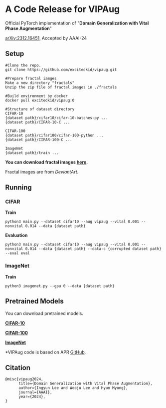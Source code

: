 # A Code Release for VIPAug
Official PyTorch implementation of "**Domain Generalization with Vital Phase Augmentation**" 

[arXiv:2312.16451](https://arxiv.org/abs/2312.16451),
Accepted by AAAI-24
## Setup
```
#Clone the repo.
git clone https://github.com/excitedkid/vipaug.git

#Prepare fractal iamges
Make a new directory "fractals"  
Unzip the zip file of fractal images in ./fractals  

#Build environment by docker 
docker pull excitedkid/vipaug:0

#Structure of dataset directory
CIFAR-10
{dataset path}/cifar10/cifar-10-batches-py ...
{dataset path}/CIFAR-10-C ...

CIFAR-100
{dataset path}/cifar100/cifar-100-python ...
{dataset path}/CIFAR-100-C ...

ImageNet
{dataset path}/train ...
```
**You can download fractal images [here](https://drive.google.com/drive/folders/18mSODlMZC9ZyTKMxRIslM_1_3FqtSmlx?usp=drive_link).**

Fractal images are from *DeviantArt*.


## Running
### CIFAR 
**Train**
```
python3 main.py --dataset cifar10 --aug vipaug --vital 0.001 --nonvital 0.014 --data {dataset path} 
```
**Evaluation**
```
python3 main.py --dataset cifar10 --aug vipaug --vital 0.001 --nonvital 0.014 --data {dataset path} --data-c {corrupted dataset path} --eval eval
```
### ImageNet
**Train**
```
python3 imagenet.py --gpu 0 --data {dataset path}
```
## Pretrained Models
You can download pretrained models. 

[**CIFAR-10**](https://drive.google.com/drive/folders/1mg8I3aY3SpID8YLqR0q2cRZpA7-rcy3M?usp=drive_link)

[**CIFAR-100**](https://drive.google.com/drive/folders/1PpBe0DnbKdqb2eMdS69PLcOMxMWMnzYo?usp=drive_link)

[**ImageNet**](https://drive.google.com/drive/folders/1gU5o0cgeENv_QJ7DCAg3XP0baz_8Ze4U?usp=drive_link)





*VIPAug code is based on APR [GitHub](https://github.com/iCGY96/APR).

## Citation
```
@misc{vipaug2024,
      title={Domain Generalization with Vital Phase Augmentation}, 
      author={Ingyun Lee and Wooju Lee and Hyun Myung},
      journal={AAAI},
      year={2024},
}
```
